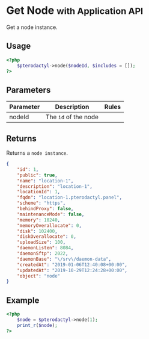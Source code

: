 # Get Node <small>with Application API</small>
Get a node instance.

## Usage
``` php
<?php
	$pterodactyl->node($nodeId, $includes = []);
?>
```

## Parameters

| Parameter | Description | Rules |
| - | - | - |
| nodeId | The `id` of the node | |

## Returns

Returns a `node instance`.

``` json
{
	"id": 1,
	"public": true,
	"name": "location-1",
	"description": "location-1",
	"locationId": 1,
	"fqdn": "location-1.pterodactyl.panel",
	"scheme": "https",
	"behindProxy": false,
	"maintenanceMode": false,
	"memory": 10240,
	"memoryOverallocate": 0,
	"disk": 102400,
	"diskOverallocate": 0,
	"uploadSize": 100,
	"daemonListen": 8084,
	"daemonSftp": 2022,
	"daemonBase": "\/srv\/daemon-data",
	"createdAt": "2019-01-06T12:40:08+00:00",
	"updatedAt": "2019-10-29T12:24:28+00:00",
	"object": "node"
}
```

## Example

``` php
<?php
	$node = $pterodactyl->node(1);
	print_r($node);
?>
```